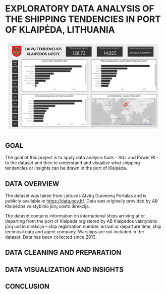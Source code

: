 # EXPLORATORY DATA ANALYSIS OF THE SHIPPING TENDENCIES IN PORT OF KLAIPĖDA, LITHUANIA

![alt text](https://raw.githubusercontent.com/robertasdvarionas/Shipping-Tendencies-in-Klaipeda/refs/heads/main/Klaipedos%20Uosto%20Tendencijos_page-0001.jpg)

## GOAL

The goal of this project is to apply data analysis tools - SQL and Power BI - to the dataset and then to understand and visualise what shipping tendencies or insights can be drawn in the port of Klaipėda.

## DATA OVERVIEW

The dataset was taken from Lietuvos Atvirų Duomenų Portalas and is publicly available in https://data.gov.lt/.
Data was originally provided by AB Klaipėdos valstybinio jūrų uosto direkcija.

The dataset contains information on international ships arriving at or departing from the port of Klaipėda registered by AB Klaipėdos valstybinio jūrų uosto direkcija – ship registration number, arrival or departure time, ship technical data and agent company.
Warships are not included in the dataset.
Data has been collected since 2013.

## DATA CLEANING AND PREPARATION

## DATA VISUALIZATION AND INSIGHTS

## CONCLUSION
